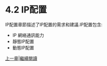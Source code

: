 # 4.2 IP配置

IP配置章節描述了IP配置的需求和建議.IP配置包含:
- IP 網絡通訊能力
- 靜態IP配置
- 動態IP配置

[上一章](04.01.md)|[繼續閱讀](04.03.md)

